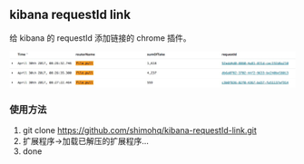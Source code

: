## kibana requestId link

给 kibana 的 requestId 添加链接的 chrome 插件。

![](./screenshot.png)

### 使用方法

1. git clone https://github.com/shimohq/kibana-requestId-link.git
2. 扩展程序->加载已解压的扩展程序...
3. done